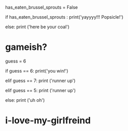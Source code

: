 has_eaten_brussel_sprouts = False
 
if has_eaten_brussel_sprouts :
    print('yayyyy!!! Popsicle!')





    
else:
    print ('here be your coal')







    
    

# gameish?
guess = 6

if guess == 6:
    print('you win!')
    
elif guess == 7:
    print ('runner up')

elif guess == 5:
    print ('runner up')
    
else:
    print ('uh oh')
    
# i-love-my-girlfreind

